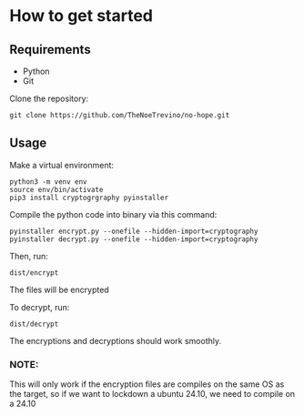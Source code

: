 # How to get started

## Requirements
- Python 
- Git 

Clone the repository:

```
git clone https://github.com/TheNoeTrevino/no-hope.git
```

## Usage

Make a virtual environment:

```
python3 -m venv env
source env/bin/activate
pip3 install cryptogrgraphy pyinstaller
```

Compile the python code into binary via this command:

```
pyinstaller encrypt.py --onefile --hidden-import=cryptography
pyinstaller decrypt.py --onefile --hidden-import=cryptography
```

Then, run:

```
dist/encrypt
```

The files will be encrypted

To decrypt, run:

```
dist/decrypt
```

The encryptions and decryptions should work smoothly.

### NOTE:
This will only work if the encryption files are compiles on the same OS as the target, so if we want to lockdown a ubuntu 24.10, we need to compile on a 24.10

